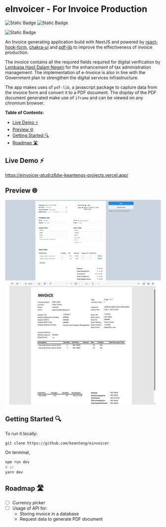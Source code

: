 # eInvoicer - For Invoice Production  <!-- omit in toc -->

![Static Badge](https://img.shields.io/badge/TypeScript-007ACC?style=for-the-badge&logo=typescript&logoColor=white)
![Static Badge](https://img.shields.io/badge/Vercel-000000?style=for-the-badge&logo=vercel&logoColor=white)

![Static Badge](https://img.shields.io/badge/license-GNU-blue)


An Invoice generating application build with NextJS and powered by [react-hook-form](https://react-hook-form.com/), [chakra-ui](https://v2.chakra-ui.com/) and [pdf-lib](https://pdf-lib.js.org/) to improve the effectiveness of invoice production. 

The invoice contains all the required fields required for digital verification by [Lembaga Hasil Dalam Negeri](https://www.hasil.gov.my/en/e-invoice/) for the enhancement of tax administration management. The implementation of e-Invoice is also in line with the Government plan to strengthen the digital services infrastructure. 

The app makes uses of `pdf-lib`, a javascript package to capture data from the invoice form and convert it to a PDF document. The display of the PDF document generated make use of `iframe` and can be viewed on any chromium browser.

**Table of Contents:**
- [Live Demo ⚡](#live-demo-)
- [Preview 🌐](#preview-)
- [Getting Started 🔍](#getting-started-)
- [Roadmap 🛣️](#roadmap-️)


## Live Demo ⚡
https://einvoicer-atudrz8dw-keantengs-projects.vercel.app/

## Preview 🌐
![alt text](image-1.png)
![alt text](image-2.png)

## Getting Started 🔍

To run it locally:

```
git clone https://github.com/keanteng/einvoicer
```

On terminal, 
```bash
npm run dev
# or
yarn dev
```

## Roadmap 🛣️
- [ ] Currency picker
- [ ] Usage of API for:
  - Storing invoice in a database
  - Request data to generate PDF document
